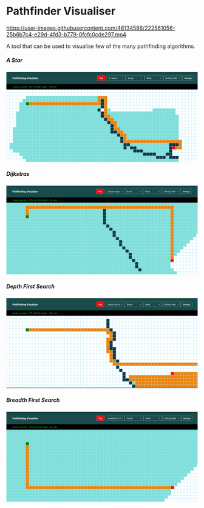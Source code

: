 <h1>Pathfinder Visualiser</h1>

https://user-images.githubusercontent.com/46134586/222561056-25b6b7c4-e29d-4fd3-b779-0fcfc0cde297.mp4

<p>A tool that can be used to visualise few of the many pathfinding algorithms.</p>

<h5>A Star</h5>
<img src="frontend\pathfinder\src\assets\astar.png" alt="AStar">
<h5>Dijkstras</h5>
<img src="frontend\pathfinder\src\assets\dijkstras.png" alt="Dijkstras">
<h5>Depth First Search</h5>
<img src="frontend\pathfinder\src\assets\dfs.png" alt="DFS" >
<h5>Breadth First Search</h5>
<img src="frontend\pathfinder\src\assets\bfs.png" alt="DFS" >
